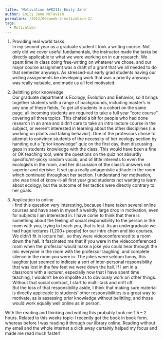 ```yaml
---
title: 'Motivation &#8211; Emily Jane'
author: Emily Jane McTavish
permalink: /2012/09/week-2-motivation-2/
tags:
  - Motivation
---
```

1. Providing real world tasks.  
In my second year as a graduate student I took a writing course. Not only did we cover useful fundamentals, the instructor made the tasks be directly applicable to what we were working on in our research. We spent time in class doing free-writing on whatever we chose, and our major course assignment was a draft of a grant that we all needed to do that semester anyways. As stressed-out early grad students having our writing assignments be developing work that was a priority anyways was really valuable, and made us all feel motivated.

2. Belittling prior knowledge  
Our graduate department is Ecology, Evolution and Behavior, so it brings together students with a range of backgrounds, including master&#8217;s in any one of these fields. To get all students in a cohort on the same page, all incoming students are required to take a full year &#8220;core course&#8221; covering all three topics. This chafed a bit for people who had done research in an area and didn&#8217;t care to take an intro lecture course in the subject, or weren&#8217;t interested in learning about the other disciplines (i.e. working on plants and taking behavior). One of the professors chose to attempt to convince students of the necessity of her ecology section by handing out a &#8220;prior knowledge&#8221; quiz on the first day, then discussing gaps in students knowledge with the class. This would have been a fine or OK teaching tool, were the questions on the quiz not absurdly specific/nit-picky random vocab, and of little interests to even the ecologists in the room, and her discussion of the class&#8217;s answers not superior and derisive. It set up a really antagonistic attitude in the room which continued throughout her section. I understand her motivation, she was tired of know-it-all first year grad students not wanting to learn about ecology, but the outcome of her tactics were directly contrary to her goals.

3. Application to online  
I find this question very interesting, because I have taken several online courses and have seen in myself a weirdly large drop in motivation, even for subjects I am interested in. I have come to think that there is something about the feeling of social responsibility to the person in the room with you, trying to teach you, that is lost. As an undergraduate we had huge lectures (1,200+ people) for our intro chem and bio courses. We didn&#8217;t fit in lecture hall, so they were videoconferenced to a room down the hall. It fascinated me that if you were in the videoconferenced room when the professor would make a joke you could hear through the mic everyone in the room with the professor laughing, and complete silence in the room you were in. The jokes were seldom funny, this laughter just seemed to indicate a sort of inter-personal responsibility that was lost in the few feet we were down the hall. If I am in a classroom with a lecturer, especially now that I have spent time teaching, I wouldn&#8217;t be so impolite as to obviously work on other things. Without that social contract, I start to multi-task and drift off.  
But the loss of that responsibility aside, I think that making sure material is directly applicable to students&#8217; other responsibilities is a great way to motivate, as is assessing prior knowledge without belittling, and those would work equally well online as in person.

With the reading and thinking and writing this probably took me 1.5 &#8211; 2 hours. Related to this weeks topic-I recently got the book in book form, whereas before I was reading it through our library online. Reading without my email and the whole internet a click away certainly helped my focus and made me read much faster!
